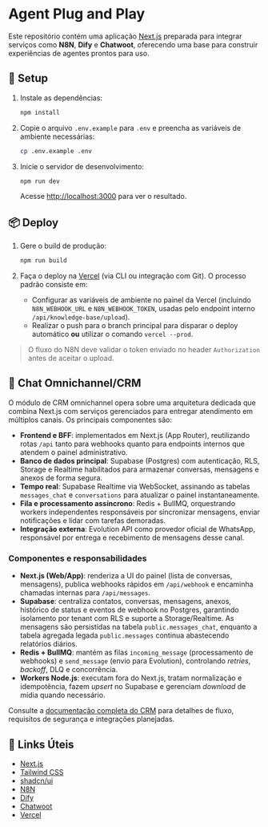# Agent Plug and Play

Este repositório contém uma aplicação [Next.js](https://nextjs.org/) preparada para integrar serviços como **N8N**, **Dify** e **Chatwoot**, oferecendo uma base para construir experiências de agentes prontos para uso.

## 🚀 Setup

1. Instale as dependências:

   ```bash
   npm install
   ```

2. Copie o arquivo `.env.example` para `.env` e preencha as variáveis de ambiente necessárias:

   ```bash
   cp .env.example .env
   ```

3. Inicie o servidor de desenvolvimento:

   ```bash
   npm run dev
   ```

   Acesse [http://localhost:3000](http://localhost:3000) para ver o resultado.

## 📦 Deploy

1. Gere o build de produção:

   ```bash
   npm run build
   ```

2. Faça o deploy na [Vercel](https://vercel.com/) (via CLI ou integração com Git). O processo padrão consiste em:
   - Configurar as variáveis de ambiente no painel da Vercel (incluindo `N8N_WEBHOOK_URL` e `N8N_WEBHOOK_TOKEN`, usadas pelo endpoint interno `/api/knowledge-base/upload`).
   - Realizar o push para o branch principal para disparar o deploy automático **ou** utilizar o comando `vercel --prod`.

> O fluxo do N8N deve validar o token enviado no header `Authorization` antes de aceitar o upload.

## 🧠 Chat Omnichannel/CRM

O módulo de CRM omnichannel opera sobre uma arquitetura dedicada que combina Next.js com serviços gerenciados para entregar atendimento em múltiplos canais. Os principais componentes são:

- **Frontend e BFF**: implementados em Next.js (App Router), reutilizando rotas `/api` tanto para webhooks quanto para endpoints internos que atendem o painel administrativo.
- **Banco de dados principal**: Supabase (Postgres) com autenticação, RLS, Storage e Realtime habilitados para armazenar conversas, mensagens e anexos de forma segura.
- **Tempo real**: Supabase Realtime via WebSocket, assinando as tabelas `messages_chat` e `conversations` para atualizar o painel instantaneamente.
- **Fila e processamento assíncrono**: Redis + BullMQ, orquestrando workers independentes responsáveis por sincronizar mensagens, enviar notificações e lidar com tarefas demoradas.
- **Integração externa**: Evolution API como provedor oficial de WhatsApp, responsável por entrega e recebimento de mensagens desse canal.

### Componentes e responsabilidades

- **Next.js (Web/App)**: renderiza a UI do painel (lista de conversas, mensagens), publica webhooks rápidos em `/api/webhook` e encaminha chamadas internas para `/api/messages`.
- **Supabase**: centraliza contatos, conversas, mensagens, anexos, histórico de status e eventos de webhook no Postgres, garantindo isolamento por tenant com RLS e suporte a Storage/Realtime. As mensagens são persistidas na tabela `public.messages_chat`, enquanto a tabela agregada legada `public.messages` continua abastecendo relatórios diários.
- **Redis + BullMQ**: mantém as filas `incoming_message` (processamento de webhooks) e `send_message` (envio para Evolution), controlando _retries_, _backoff_, DLQ e concorrência.
- **Workers Node.js**: executam fora do Next.js, tratam normalização e idempotência, fazem _upsert_ no Supabase e gerenciam _download_ de mídia quando necessário.

Consulte a [documentação completa do CRM](docs/crm.md) para detalhes de fluxo, requisitos de segurança e integrações planejadas.

## 🔗 Links Úteis

- [Next.js](https://nextjs.org/docs)
- [Tailwind CSS](https://tailwindcss.com/)
- [shadcn/ui](https://ui.shadcn.com/)
- [N8N](https://n8n.io/)
- [Dify](https://dify.ai/)
- [Chatwoot](https://www.chatwoot.com/)
- [Vercel](https://vercel.com/)


